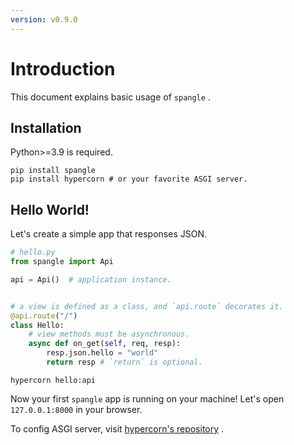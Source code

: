 ```yaml
---
version: v0.9.0
---
```


# Introduction

This document explains basic usage of `spangle` .

## Installation

Python>=3.9 is required.

```shell
pip install spangle
pip install hypercorn # or your favorite ASGI server.
```

## Hello World!

Let's create a simple app that responses JSON.

```python
# hello.py
from spangle import Api

api = Api()  # application instance.


# a view is defined as a class, and `api.route` decorates it.
@api.route("/")
class Hello:
    # view methods must be asynchronous.
    async def on_get(self, req, resp):
        resp.json.hello = "world"
        return resp # `return` is optional.

```

```shell
hypercorn hello:api
```

Now your first `spangle` app is running on your machine! Let's open `127.0.0.1:8000` in your browser.

To config ASGI server, visit [hypercorn's repository](https://gitlab.com/pgjones/hypercorn) .

